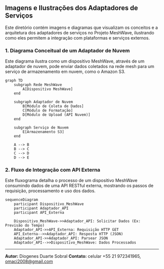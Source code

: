

## Imagens e Ilustrações dos Adaptadores de Serviços

Este diretório contém imagens e diagramas que visualizam os conceitos e a arquitetura dos adaptadores de serviços no Projeto MeshWave, ilustrando como eles permitem a integração com plataformas e serviços externos.

### 1. Diagrama Conceitual de um Adaptador de Nuvem

Este diagrama ilustra como um dispositivo MeshWave, através de um adaptador de nuvem, pode enviar dados coletados na rede mesh para um serviço de armazenamento em nuvem, como o Amazon S3.

```mermaid
graph TD
    subgraph Rede MeshWave
        A[Dispositivo MeshWave]
    end

    subgraph Adaptador de Nuvem
        B[Módulo de Coleta de Dados]
        C[Módulo de Formatação]
        D[Módulo de Upload (API Nuvem)]
    end

    subgraph Serviço de Nuvem
        E[Armazenamento S3]
    end

    A --> B
    B --> C
    C --> D
    D --> E
```

### 2. Fluxo de Integração com API Externa

Este fluxograma detalha o processo de um dispositivo MeshWave consumindo dados de uma API RESTful externa, mostrando os passos de requisição, processamento e uso dos dados.

```mermaid
sequenceDiagram
    participant Dispositivo_MeshWave
    participant Adaptador_API
    participant API_Externa

    Dispositivo_MeshWave->>Adaptador_API: Solicitar Dados (Ex: Previsão do Tempo)
    Adaptador_API->>API_Externa: Requisição HTTP GET
    API_Externa-->>Adaptador_API: Resposta HTTP (JSON)
    Adaptador_API->>Adaptador_API: Parsear JSON
    Adaptador_API-->>Dispositivo_MeshWave: Dados Processados
```

---

**Autor:** Diogenes Duarte Sobral
**Contato:** celular +55 21 972341965, omaci2008@gmail.com


